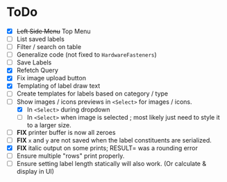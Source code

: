 # ToDo


* [x] ~~Left Side Menu~~ Top Menu
* [ ] List saved labels
* [ ] Filter / search on table
* [ ] Generalize code (not fixed to `HardwareFasteners`)
* [ ] Save Labels
* [x] Refetch Query
* [x] Fix image upload button
* [x] Templating of label draw text
* [ ] Create templates for labels based on category / type
* [ ] Show images / icons previews in `<Select>` for images / icons.
  * [x] In `<Select>` during dropdown
  * [ ] In `<Select>` when image is selected ; most likely just need to style it to a larger size.
* [ ] **FIX** printer buffer is now all zeroes
* [ ] **FIX** `x` and `y` are not saved when the label constituents are serialized.
* [x] **FIX** italic output on some prints; RESULT= was a rounding error
* [ ] Ensure multiple "rows" print properly.
* [ ] Ensure setting label length statically will also work. (Or calculate & display in UI)